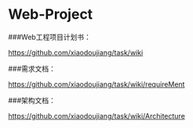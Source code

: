 # Web-Project

###Web工程项目计划书：

https://github.com/xiaodoujiang/task/wiki

###需求文档：

https://github.com/xiaodoujiang/task/wiki/requireMent

###架构文档：

https://github.com/xiaodoujiang/task/wiki/Architecture





